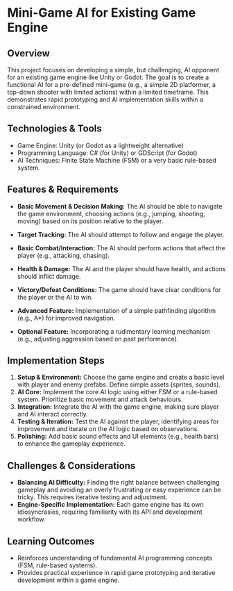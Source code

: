 # Mini-Game AI for Existing Game Engine

## Overview
This project focuses on developing a simple, but challenging, AI opponent for an existing game engine like Unity or Godot. The goal is to create a functional AI for a pre-defined mini-game (e.g., a simple 2D platformer, a top-down shooter with limited actions) within a limited timeframe. This demonstrates rapid prototyping and AI implementation skills within a constrained environment.

## Technologies & Tools
- Game Engine: Unity (or Godot as a lightweight alternative)
- Programming Language: C# (for Unity) or GDScript (for Godot)
- AI Techniques: Finite State Machine (FSM) or a very basic rule-based system.

## Features & Requirements
- **Basic Movement & Decision Making:** The AI should be able to navigate the game environment, choosing actions (e.g., jumping, shooting, moving) based on its position relative to the player.
- **Target Tracking:** The AI should attempt to follow and engage the player.
- **Basic Combat/Interaction:** The AI should perform actions that affect the player (e.g., attacking, chasing).
- **Health & Damage:** The AI and the player should have health, and actions should inflict damage.
- **Victory/Defeat Conditions:**  The game should have clear conditions for the player or the AI to win.

- **Advanced Feature:**  Implementation of a simple pathfinding algorithm (e.g., A*) for improved navigation.
- **Optional Feature:** Incorporating a rudimentary learning mechanism (e.g., adjusting aggression based on past performance).


## Implementation Steps
1. **Setup & Environment:** Choose the game engine and create a basic level with player and enemy prefabs. Define simple assets (sprites, sounds).
2. **AI Core:** Implement the core AI logic using either FSM or a rule-based system.  Prioritize basic movement and attack behaviours.
3. **Integration:** Integrate the AI with the game engine, making sure player and AI interact correctly.
4. **Testing & Iteration:**  Test the AI against the player, identifying areas for improvement and iterate on the AI logic based on observations.
5. **Polishing:** Add basic sound effects and UI elements (e.g., health bars) to enhance the gameplay experience.


## Challenges & Considerations
- **Balancing AI Difficulty:** Finding the right balance between challenging gameplay and avoiding an overly frustrating or easy experience can be tricky. This requires iterative testing and adjustment.
- **Engine-Specific Implementation:**  Each game engine has its own idiosyncrasies, requiring familiarity with its API and development workflow.

## Learning Outcomes
- Reinforces understanding of fundamental AI programming concepts (FSM, rule-based systems).
- Provides practical experience in rapid game prototyping and iterative development within a game engine.

